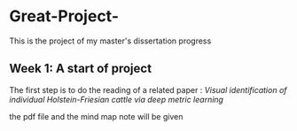 # Great-Project-
This is the project of my master's dissertation progress


## Week 1:  A start of project

The first step is to do the reading of a related paper :
*Visual identification of individual Holstein-Friesian cattle via deep metric learning*

the pdf file and the mind map note will be given

